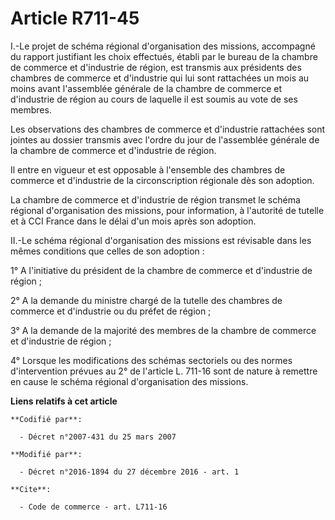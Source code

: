 # Article R711-45

I.-Le projet de schéma régional d'organisation des missions, accompagné du rapport justifiant les choix effectués, établi par
le bureau de la chambre de commerce et d'industrie de région, est transmis aux présidents des chambres de commerce et
d'industrie qui lui sont rattachées un mois au moins avant l'assemblée générale de la chambre de commerce et d'industrie de
région au cours de laquelle il est soumis au vote de ses membres. 

Les observations des chambres de commerce et d'industrie rattachées sont jointes au dossier transmis avec l'ordre du jour de
l'assemblée générale de la chambre de commerce et d'industrie de région. 

Il entre en vigueur et est opposable à l'ensemble des chambres de commerce et d'industrie de la circonscription régionale dès
son adoption. 

La chambre de commerce et d'industrie de région transmet le schéma régional d'organisation des missions, pour information, à
l'autorité de tutelle et à CCI France dans le délai d'un mois après son adoption. 

II.-Le schéma régional d'organisation des missions est révisable dans les mêmes conditions que celles de son adoption : 

1° A l'initiative du président de la chambre de commerce et d'industrie de région ; 

2° A la demande du ministre chargé de la tutelle des chambres de commerce et d'industrie ou du préfet de région ; 

3° A la demande de la majorité des membres de la chambre de commerce et d'industrie de région ; 

4° Lorsque les modifications des schémas sectoriels ou des normes d'intervention prévues au 2° de l'article L. 711-16 sont de
nature à remettre en cause le schéma régional d'organisation des missions.

**Liens relatifs à cet article**

	**Codifié par**:

	  - Décret n°2007-431 du 25 mars 2007

	**Modifié par**:

	  - Décret n°2016-1894 du 27 décembre 2016 - art. 1

	**Cite**:

	  - Code de commerce - art. L711-16
